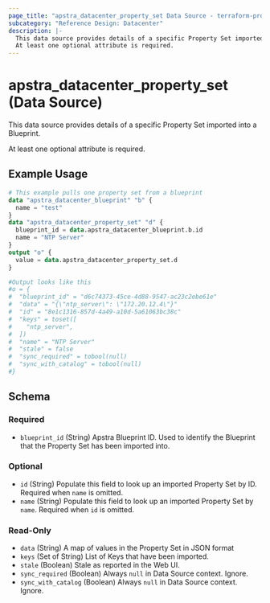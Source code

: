 ```yaml
---
page_title: "apstra_datacenter_property_set Data Source - terraform-provider-apstra"
subcategory: "Reference Design: Datacenter"
description: |-
  This data source provides details of a specific Property Set imported into a Blueprint.
  At least one optional attribute is required.
---
```


# apstra_datacenter_property_set (Data Source)

This data source provides details of a specific Property Set imported into a Blueprint.

At least one optional attribute is required.


## Example Usage

```terraform
# This example pulls one property set from a blueprint
data "apstra_datacenter_blueprint" "b" {
  name = "test"
}
data "apstra_datacenter_property_set" "d" {
  blueprint_id = data.apstra_datacenter_blueprint.b.id
  name = "NTP Server"
}
output "o" {
  value = data.apstra_datacenter_property_set.d
}

#Output looks like this
#o = {
#  "blueprint_id" = "d6c74373-45ce-4d88-9547-ac23c2ebe61e"
#  "data" = "{\"ntp_server\": \"172.20.12.4\"}"
#  "id" = "8e1c1316-857d-4a49-a10d-5a61063bc38c"
#  "keys" = toset([
#    "ntp_server",
#  ])
#  "name" = "NTP Server"
#  "stale" = false
#  "sync_required" = tobool(null)
#  "sync_with_catalog" = tobool(null)
#}
```

<!-- schema generated by tfplugindocs -->
## Schema

### Required

- `blueprint_id` (String) Apstra Blueprint ID. Used to identify the Blueprint that the Property Set has been imported into.

### Optional

- `id` (String) Populate this field to look up an imported Property Set by ID. Required when `name` is omitted.
- `name` (String) Populate this field to look up an imported Property Set by `name`. Required when `id` is omitted.

### Read-Only

- `data` (String) A map of values in the Property Set in JSON format
- `keys` (Set of String) List of Keys that have been imported.
- `stale` (Boolean) Stale as reported in the Web UI.
- `sync_required` (Boolean) Always `null` in Data Source context. Ignore.
- `sync_with_catalog` (Boolean) Always `null` in Data Source context. Ignore.
